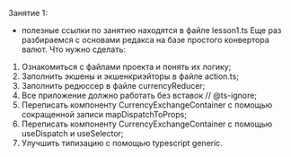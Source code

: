 Занятие 1:
* полезные ссылки по занятию находятся в файле lesson1.ts 
Еще раз разбираемся с основами редакса на базе простого конвертора валют.
Что нужно сделать:
1) Ознакомиться с файлами проекта и понять их логику;
2) Заполнить экшены и экшенкриэйторы в файле action.ts;
3) Заполнить редюссер в файле currencyReducer;
4) Все приложение должно работать без вставок // @ts-ignore;
5) Переписать компоненту CurrencyExchangeContainer c помощью сокращенной записи mapDispatchToProps;
6) Переписать компоненту CurrencyExchangeContainer с помощью useDispatch и useSelector;
7) Улучшить типизацию с помощью typescript generic.
